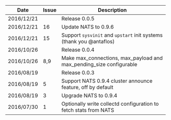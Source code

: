 |Date      |Issue |Description                                                                                              |
|----------|------|---------------------------------------------------------------------------------------------------------|
|2016/12/21|      |Release 0.0.5                                                                                            |
|2016/12/21|16    |Update NATS to 0.9.6                                                                                     |
|2016/12/21|15    |Support `sysvinit` and `upstart` init systems (thank you @antaflos)                                      |
|2016/10/26|      |Release 0.0.4                                                                                            |
|2016/10/26|8,9   |Make max_connections, max_payload and max_pending_size configurable                                      |
|2016/08/19|      |Release 0.0.3                                                                                            |
|2016/08/19|5     |Support NATS 0.9.4 cluster announce feature, off by default                                              |
|2016/08/19|3     |Upgrade NATS to 0.9.4                                                                                    |
|2016/07/30|1     |Optionally write collectd configuration to fetch stats from NATS                                         |
